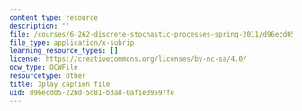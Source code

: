 ```yaml
---
content_type: resource
description: ''
file: /courses/6-262-discrete-stochastic-processes-spring-2011/d96ecd0522bd5d81b3a80af1e39597fe_mq3nFovdG3o.vtt
file_type: application/x-subrip
learning_resource_types: []
license: https://creativecommons.org/licenses/by-nc-sa/4.0/
ocw_type: OCWFile
resourcetype: Other
title: 3play caption file
uid: d96ecd05-22bd-5d81-b3a8-0af1e39597fe
---
```

